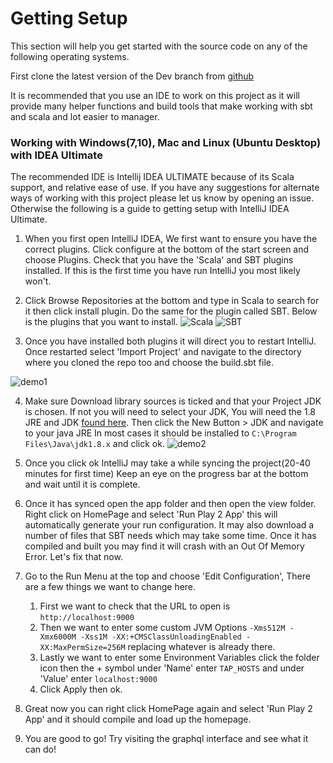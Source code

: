 # Getting Setup

This section will help you get started with the source code on any of the following operating systems.

First clone the latest version of the Dev branch from [github](https://github.com/infosci-qut/tap/tree/develop)

It is recommended that you use an IDE to work on this project as it will provide many helper functions and build tools that make working with sbt and scala and lot easier to manager.

### Working with Windows(7,10), Mac and Linux (Ubuntu Desktop) with IDEA Ultimate

The recommended IDE is Intellij IDEA ULTIMATE because of its Scala support, and relative ease
of use. If you have any suggestions for alternate ways of working with this project please let us know by opening an issue. Otherwise the following is a guide to getting setup with IntelliJ IDEA Ultimate.

1. When you first open IntelliJ IDEA, We first want to ensure you have the correct plugins. Click configure at the bottom of the start screen and choose Plugins.
 Check that you have the 'Scala' and SBT plugins installed. If this is the first time you have run IntelliJ you most likely won't.
 
2. Click Browse Repositories at the bottom and type in Scala to search for it then click install plugin. Do the same for the plugin called SBT.
Below is the plugins that you want to install.
![Scala](https://i.imgur.com/pKYUqRh.png)
![SBT](https://i.imgur.com/8jUHUYf.png)
 
3. Once you have installed both plugins it will direct you to restart IntelliJ. Once restarted select 'Import Project' and navigate to the directory where you cloned the repo too and choose the build.sbt file.

![demo1](https://i.imgur.com/bk03ddL.png)

4. Make sure Download library sources is ticked and that your Project JDK is chosen. If not you will need to select your JDK, You will need the 1.8 JRE and JDK [found here](http://www.oracle.com/technetwork/java/javase/downloads/jdk8-downloads-2133151.html). Then click the New Button > JDK and navigate to your java JRE
In most cases it should be installed to `C:\Program Files\Java\jdk1.8.x` and click ok.
![demo2](https://i.imgur.com/RUToHjc.png)

5. Once you click ok IntelliJ may take a while syncing the project(20-40 minutes for first time) Keep an eye on the progress bar at the bottom and wait until it is complete.

6. Once it has synced open the app folder and then open the view folder. Right click on HomePage and select 'Run Play 2 App' this will automatically generate your run configuration. It may also download a number of files that SBT needs which may take some time.
Once it has compiled and built you may find it will crash with an Out Of Memory Error. Let's fix that now.

7. Go to the Run Menu at the top and choose 'Edit Configuration', There are a few things we want to change here.
    1. First we want to check that the URL to open is `http://localhost:9000`
    2. Then we want to enter some custom JVM Options `-Xms512M -Xmx6000M -Xss1M -XX:+CMSClassUnloadingEnabled -XX:MaxPermSize=256M` replacing whatever is already there.
    3. Lastly we want to enter some Environment Variables click the folder icon then the + symbol under 'Name' enter `TAP_HOSTS` and under 'Value' enter `localhost:9000`
    4. Click Apply then ok.
    
8. Great now you can right click HomePage again and select 'Run Play 2 App' and it should compile and load up the homepage. 

9. You are good to go! Try visiting the graphql interface and see what it can do!
